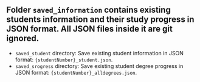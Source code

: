 ## Folder `saved_information` contains existing students information and their study progress in JSON format. All JSON files inside it are git ignored.
* `saved_student` directory: Save existing student information in JSON format: `{studentNumber}_student.json`.
* `saved_srogress` directory: Save existing student degree progress in JSON format: `{studentNumber}_alldegrees.json`.